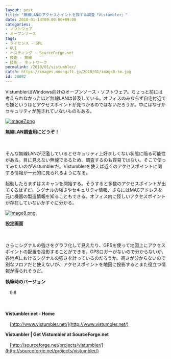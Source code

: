 ```yaml
---
layout: post
title: "無線LANのアクセスポイントを探す＆調査「Vistumbler」"
date: 2010-01-14T09:00:00+09:00
categories:
- ソフトウェア
- オープンソース
tags: 
- ライセンス - GPL
- GUI
- ホスティング - SourceForge.net
- 技術 - 無線
- 技術 - ネットワーク
permalink: /2010/01/vistumbler/
catch: https://images.moongift.jp/2010/01/image8-tm.jpg
id: 20082
---
```

VistumblerはWindows向けのオープンソース・ソフトウェア。ちょっと前には考えられなかったほど無線LANは普及している。オフィスのみならず自宅付近でも嫌というほどアクセスポイントが見つかるのではないだろうか。中にはなぜかセキュリティが施されていないものもある。

  

[![Image7.png](https://images.moongift.jp/2010/01/image7-tm.jpg)](https://images.moongift.jp/2010/01/image7.png)  
  
**無線LAN調査用にどうぞ！**

  

　

  

そんな無線LANが氾濫しているとセキュリティ上好ましくない状態に陥る可能性がある。目に見えない無線であるため、調査するのも容易ではない。そこで使ってみたいのがVistumblerだ。Vistumblerを使えば近くのアクセスポイントに関する情報が一元的に見られるようになる。

  
<!--more-->

起動したらまずはスキャンを開始する。そうすると多数のアクセスポイントが出てくるはずだ。シグナルの強さやセキュリティ情報、さらにはMACアドレスを元に機器の製造情報を知ることもできる。オフィス内に怪しいアクセスポイントが存在していないかすぐに分かる。

  

[![Image8.png](https://images.moongift.jp/2010/01/image8-tm.jpg)](https://images.moongift.jp/2010/01/image8.png)  
  
**設定画面**

  

　

  

さらにシグナルの強さをグラフ化して見えたり、GPSを使って地図上にアクセスポイントの配置を投影することができる。GPSロガーがないので分からないが、各地点におけるシグナルの強さを計っているのだろうか。高さが分からないので別なフロアだと使えないが、アクセスポイントを地図に投影するとまた役立つ情報が得られそうだ。

  

**執筆時のバージョン**  
  
　9.8

  

　

  

**Vistumbler.net - Home**  
  
　[http://www.vistumbler.net/](http://www.vistumbler.net/)

  

**Vistumbler | Get Vistumbler at SourceForge.net**  
  
　[http://sourceforge.net/projects/vistumbler/](http://sourceforge.net/projects/vistumbler/)

  
